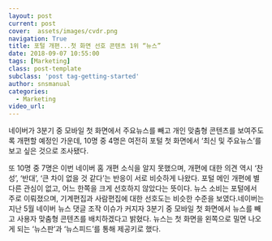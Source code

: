 ```yaml
---
layout: post
current: post
cover:  assets/images/cvdr.png
navigation: True
title: 포털 개편...첫 화면 선호 콘텐츠 1위 “뉴스”
date: 2018-09-07 10:55:00
tags: [Marketing]
class: post-template
subclass: 'post tag-getting-started'
author: snsmanual
categories:
  - Marketing
video_url: 
---
```


네이버가 3분기 중 모바일 첫 화면에서 주요뉴스를 빼고 개인 맞춤형 콘텐츠를 보여주도록 개편할 예정인 가운데, 10명 중 4명은 여전히 포털 첫 화면에서 ‘최신 및 주요뉴스’를 보고 싶은 것으로 조사됐다.

또 10명 중 7명은 이번 네이버 홈 개편 소식을 알지 못했으며, 개편에 대한 의견 역시 ‘찬성’, ‘반대’, ‘큰 차이 없을 것 같다’는 반응이 서로 비슷하게 나왔다. 
포털 메인 개편에 별 다른 관심이 없고, 어느 한쪽을 크게 선호하지 않았다는 뜻이다.
뉴스 소비는 포털에서 주로 이뤄졌으며, 기계편집과 사람편집에 대한 선호도는 비슷한 수준을 보였다.네이버는 지난 5월 네이버 뉴스 댓글 조작 이슈가 커지자 3분기 중 모바일 첫 화면에서 뉴스를 빼고 
사용자 맞춤형 콘텐츠를 배치하겠다고 밝혔다. 뉴스는 첫 화면을 왼쪽으로 밀면 나오게 되는 
‘뉴스판’과 ‘뉴스피드’를 통해 제공키로 했다.